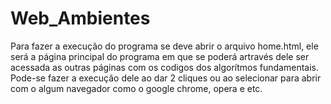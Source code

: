 # Web_Ambientes


Para fazer a execução do programa se deve abrir o arquivo home.html, ele será a página principal do programa em que se poderá artravés dele ser acessada as outras páginas com os codigos dos algorítmos fundamentais. Pode-se fazer a execução dele ao dar 2 cliques ou ao selecionar para abrir com o algum navegador como o google chrome, opera e etc.
